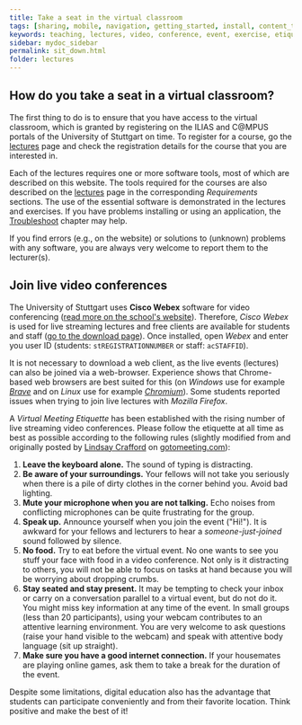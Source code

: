 ```yaml
---
title: Take a seat in the virtual classroom
tags: [sharing, mobile, navigation, getting_started, install, content_types]
keywords: teaching, lectures, video, conference, event, exercise, etiquette, virtual, classroom
sidebar: mydoc_sidebar
permalink: sit_down.html
folder: lectures
---
```


## How do you take a seat in a virtual classroom?

The first thing to do is to ensure that you have access to the virtual classroom, which is granted by registering on the ILIAS and C@MPUS portals of the University of Stuttgart on time. To register for a course, go the [lectures](hy_assignments.html) page and check the registration details for the course that you are interested in.

Each of the lectures requires one or more software tools, most of which are described on this website. The tools required for the courses are also described on the [lectures](hy_assignments.html) page in the corresponding *Requirements* sections. The use of the essential software is demonstrated in the lectures and exercises. If you have problems installing or using an application, the [Troubleshoot](dbg_anaconda.html) chapter may help. 

If you find errors (e.g., on the website) or solutions to (unknown) problems with any software, you are always very welcome to report them to the lecturer(s).


## Join live video conferences

The University of Stuttgart uses **Cisco Webex** software for video conferencing ([read more on the school's website](https://www.tik.uni-stuttgart.de/en/support/service-manuals/webex/)). Therefore, *Cisco Webex* is used for live streaming lectures and free clients are available for students and staff ([go to the download page](https://unistuttgart.webex.com/webappng/sites/unistuttgart/dashboard?siteurl=unistuttgart)). Once installed, open *Webex* and enter you user ID (students: `stREGISTRATIONNUMBER` or staff: `acSTAFFID`). 

It is not necessary to download a web client, as the live events (lectures) can also be joined via a web-browser. Experience shows that Chrome-based web browsers are best suited for this (on *Windows* use for example [*Brave*](https://brave.com/download/) and on *Linux* use for example [*Chromium*](https://www.chromium.org/)). Some students reported issues when trying to join live lectures with *Mozilla Firefox*.

A *Virtual Meeting Etiquette* has been established with the rising number of live streaming video conferences. Please follow the etiquette at all time as best as possible according to the following rules (slightly modified from and originally posted by [Lindsay Crafford](https://blog.gotomeeting.com/author/lindsaycrafford/) on [gotomeeting.com](https://blog.gotomeeting.com/7-rules-virtual-meeting-etiquette-every-professional-know/)):

1. **Leave the keyboard alone.** The sound of typing is distracting.
1. **Be aware of your surroundings.** Your fellows will not take you seriously when there is a pile of dirty clothes in the corner behind you. Avoid bad lighting.
1. **Mute your microphone when you are not talking.** Echo noises from conflicting microphones can be quite frustrating for the group.
1. **Speak up.** Announce yourself when you join the event ("Hi!"). It is awkward for your fellows and lecturers to hear a *someone-just-joined* sound followed by silence. 
1. **No food.** Try to eat before the virtual event. No one wants to see you stuff your face with food in a video conference. Not only is it distracting to others, you will not be able to focus on tasks at hand because you will be worrying about dropping crumbs.
1. **Stay seated and stay present.** It may be tempting to check your inbox or carry on a conversation parallel to a virtual event, but do not do it. You might miss key information at any time of the event. In small groups (less than 20 participants), using your webcam contributes to an attentive learning environment. You are very welcome to ask questions (raise your hand visible to the webcam) and speak with attentive body language (sit up straight).
1. **Make sure you have a good internet connection.** If your housemates are playing online games, ask them to take a break for the duration of the event.

Despite some limitations, digital education also has the advantage that students can participate conveniently and from their favorite location. Think positive and make the best of it!
